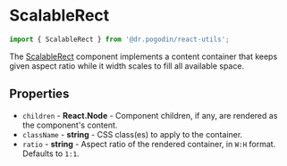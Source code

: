 # ScalableRect
```jsx
import { ScalableRect } from '@dr.pogodin/react-utils';
```
The [ScalableRect] component implements a content container that keeps given
aspect ratio while it width scales to fill all available space.

## Properties
- `children` - **React.Node** - Component children, if any, are rendered as
  the component's content.
- `className` - **string** - CSS class(es) to apply to the container.
- `ratio` - **string** - Aspect ratio of the rendered container, in `W:H` format.
  Defaults to `1:1`.

[ScalableRect]: /docs/api/components/scalablerect
